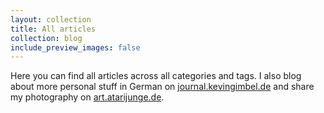 ```yaml
---
layout: collection
title: All articles
collection: blog
include_preview_images: false
---
```


Here you can find all articles across all categories and tags. I also blog about more personal stuff in German on [journal.kevingimbel.de](https://journal.kevingimbel.de/) and share my photography on [art.atarijunge.de](https://art.atarijunge.de). 
